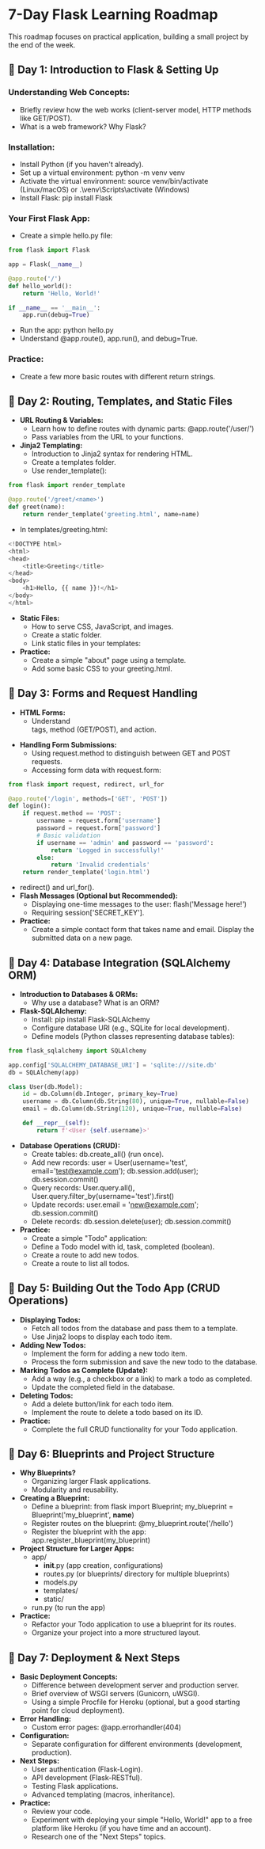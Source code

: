 # 7-Day Flask Learning Roadmap

This roadmap focuses on practical application, building a small project by the end of the week.

## 📅 Day 1: Introduction to Flask & Setting Up
### Understanding Web Concepts:
- Briefly review how the web works (client-server model, HTTP methods like GET/POST).
- What is a web framework? Why Flask?
### Installation:
- Install Python (if you haven't already).
- Set up a virtual environment: python -m venv venv
- Activate the virtual environment: source venv/bin/activate (Linux/macOS) or .\venv\Scripts\activate (Windows)
- Install Flask: pip install Flask
### Your First Flask App:
- Create a simple hello.py file:

```python
from flask import Flask

app = Flask(__name__)

@app.route('/')
def hello_world():
    return 'Hello, World!'

if __name__ == '__main__':
    app.run(debug=True)
```

- Run the app: python hello.py
- Understand @app.route(), app.run(), and debug=True.
### Practice:
- Create a few more basic routes with different return strings.

## 📅 Day 2: Routing, Templates, and Static Files
- **URL Routing & Variables:**
  - Learn how to define routes with dynamic parts: @app.route('/user/<username>')
  - Pass variables from the URL to your functions.
- **Jinja2 Templating:**
  - Introduction to Jinja2 syntax for rendering HTML.
  - Create a templates folder.
  - Use render_template():

```python
from flask import render_template

@app.route('/greet/<name>')
def greet(name):
    return render_template('greeting.html', name=name)
```  
  - In templates/greeting.html:
```python
<!DOCTYPE html>
<html>
<head>
    <title>Greeting</title>
</head>
<body>
    <h1>Hello, {{ name }}!</h1>
</body>
</html>
```  

- **Static Files:**
  - How to serve CSS, JavaScript, and images.
  - Create a static folder.
  - Link static files in your templates: <link rel="stylesheet" href="{{ url_for('static', filename='style.css') }}">
- **Practice:**
  - Create a simple "about" page using a template.
  - Add some basic CSS to your greeting.html.

## 📅 Day 3: Forms and Request Handling
- **HTML Forms:**
  - Understand <form> tags, method (GET/POST), and action.
- **Handling Form Submissions:**
  - Using request.method to distinguish between GET and POST requests.
  - Accessing form data with request.form:  
```python
from flask import request, redirect, url_for

@app.route('/login', methods=['GET', 'POST'])
def login():
    if request.method == 'POST':
        username = request.form['username']
        password = request.form['password']
        # Basic validation
        if username == 'admin' and password == 'password':
            return 'Logged in successfully!'
        else:
            return 'Invalid credentials'
    return render_template('login.html')
```

  - redirect() and url_for().
- **Flash Messages (Optional but Recommended):**
  - Displaying one-time messages to the user: flash('Message here!')
  - Requiring session['SECRET_KEY'].
- **Practice:**
  - Create a simple contact form that takes name and email. Display the submitted data on a new page.  

## 📅 Day 4: Database Integration (SQLAlchemy ORM)
- **Introduction to Databases & ORMs:**
  - Why use a database? What is an ORM?
- **Flask-SQLAlchemy:**
  - Install: pip install Flask-SQLAlchemy
  - Configure database URI (e.g., SQLite for local development).
  - Define models (Python classes representing database tables):  

```python
from flask_sqlalchemy import SQLAlchemy

app.config['SQLALCHEMY_DATABASE_URI'] = 'sqlite:///site.db'
db = SQLAlchemy(app)

class User(db.Model):
    id = db.Column(db.Integer, primary_key=True)
    username = db.Column(db.String(80), unique=True, nullable=False)
    email = db.Column(db.String(120), unique=True, nullable=False)

    def __repr__(self):
        return f'<User {self.username}>'
```  

- **Database Operations (CRUD):**
  - Create tables: db.create_all() (run once).
  - Add new records: user = User(username='test', email='test@example.com'); db.session.add(user); db.session.commit()
  - Query records: User.query.all(), User.query.filter_by(username='test').first()
  - Update records: user.email = 'new@example.com'; db.session.commit()
  - Delete records: db.session.delete(user); db.session.commit()
- **Practice:**
  - Create a simple "Todo" application:
  - Define a Todo model with id, task, completed (boolean).
  - Create a route to add new todos.
  - Create a route to list all todos.

## 📅 Day 5: Building Out the Todo App (CRUD Operations)
- **Displaying Todos:**
  - Fetch all todos from the database and pass them to a template.
  - Use Jinja2 loops to display each todo item.
- **Adding New Todos:**
  - Implement the form for adding a new todo item.
  - Process the form submission and save the new todo to the database.
- **Marking Todos as Complete (Update):**
  - Add a way (e.g., a checkbox or a link) to mark a todo as completed.
  - Update the completed field in the database.
- **Deleting Todos:**
  - Add a delete button/link for each todo item.
  - Implement the route to delete a todo based on its ID.
- **Practice:**
  - Complete the full CRUD functionality for your Todo application.  

## 📅 Day 6: Blueprints and Project Structure
- **Why Blueprints?**
  - Organizing larger Flask applications.
  - Modularity and reusability.
- **Creating a Blueprint:**
  - Define a blueprint: from flask import Blueprint; my_blueprint = Blueprint('my_blueprint', __name__)
  - Register routes on the blueprint: @my_blueprint.route('/hello')
  - Register the blueprint with the app: app.register_blueprint(my_blueprint)
- **Project Structure for Larger Apps:**
  - app/
      - __init__.py (app creation, configurations)
      - routes.py (or blueprints/ directory for multiple blueprints)
      - models.py
      - templates/
      - static/
  - run.py (to run the app)
- **Practice:**
  - Refactor your Todo application to use a blueprint for its routes.
  - Organize your project into a more structured layout. 

## 📅 Day 7: Deployment & Next Steps
- **Basic Deployment Concepts:**
  - Difference between development server and production server.
  - Brief overview of WSGI servers (Gunicorn, uWSGI).
  - Using a simple Procfile for Heroku (optional, but a good starting point for cloud deployment).
- **Error Handling:**
  - Custom error pages: @app.errorhandler(404)
- **Configuration:**
  - Separate configuration for different environments (development, production).
- **Next Steps:**
  - User authentication (Flask-Login).
  - API development (Flask-RESTful).
  - Testing Flask applications.
  - Advanced templating (macros, inheritance).
- **Practice:**
  - Review your code.
  - Experiment with deploying your simple "Hello, World!" app to a free platform like Heroku (if you have time and an account).
  - Research one of the "Next Steps" topics.   